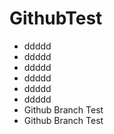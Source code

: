 # GithubTest
 - ddddd
 - ddddd
 - ddddd
 - ddddd
 - ddddd
 - ddddd
 - Github Branch Test
 - Github Branch Test
 